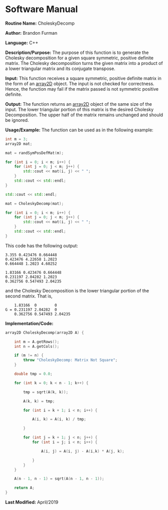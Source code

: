 # Software Manual

**Routine Name:** CholeskyDecomp

**Author:** Brandon Furman

**Language:** C++

**Description/Purpose:** The purpose of this function is to generate the Cholesky decomposition for a given square symmetric, positive definite matrix. The Cholesky decomposition turns the given matrix into a product of a lower triangular matrix and its conjugate transpose.

**Input:** This function receives a square symmetric, positive definite matrix in the form of an [array2D](https://brandonfurman.github.io/math5610/SoftwareManual/DataStructures/array2D) object. The input is not checked for correctness. Hence, the function may fail if the matrix passed is not symmetric positive definite.

**Output:** The function returns an [array2D](https://brandonfurman.github.io/math5610/SoftwareManual/DataStructures/array2D) object of the same size of the input. The lower triangular portion of this matrix is the desired Cholesky Decomposition. The upper half of the matrix remains unchanged and should be ignored.

**Usage/Example:** The function can be used as in the following example:
```cpp
int m = 3;
array2D mat;

mat = randSymPosDefMat(m);

for (int i = 0; i < m; i++) {
	for (int j = 0; j < m; j++) {
		std::cout << mat(i, j) << " ";
	}
	std::cout << std::endl;
}

std::cout << std::endl;

mat = CholeskyDecomp(mat);

for (int i = 0; i < m; i++) {
	for (int j = 0; j < m; j++) {
		std::cout << mat(i, j) << " ";
	}
	std::cout << std::endl;
}
```
This code has the following output:
```
3.355 0.423476 0.664448
0.423476 4.22658 1.2023
0.664448 1.2023 4.60252

1.83166 0.423476 0.664448
0.231197 2.04282 1.2023
0.362756 0.547493 2.04235
```
and the Cholesky Decomposition is the lower triangular portion of the second matrix. That is,
```
    1.83166  0        0
G = 0.231197 2.04282  0
    0.362756 0.547493 2.04235
```


**Implementation/Code:**

```cpp
array2D CholeskyDecomp(array2D A) {

	int m = A.getRows();
	int n = A.getCols();

	if (m != n) {
		throw "CholeskyDecomp: Matrix Not Square";
	}

	double tmp = 0.0;

	for (int k = 0; k < n - 1; k++) {

		tmp = sqrt(A(k, k));

		A(k, k) = tmp;

		for (int i = k + 1; i < n; i++) {

			A(i, k) = A(i, k) / tmp;

		}

		for (int j = k + 1; j < n; j++) {
			for (int i = j; i < n; i++) {

				A(i, j) = A(i, j) - A(i,k) * A(j, k);

			}
		}
	}

	A(n - 1, n - 1) = sqrt(A(n - 1, n - 1));

	return A;
}
```

**Last Modified:** April/2019